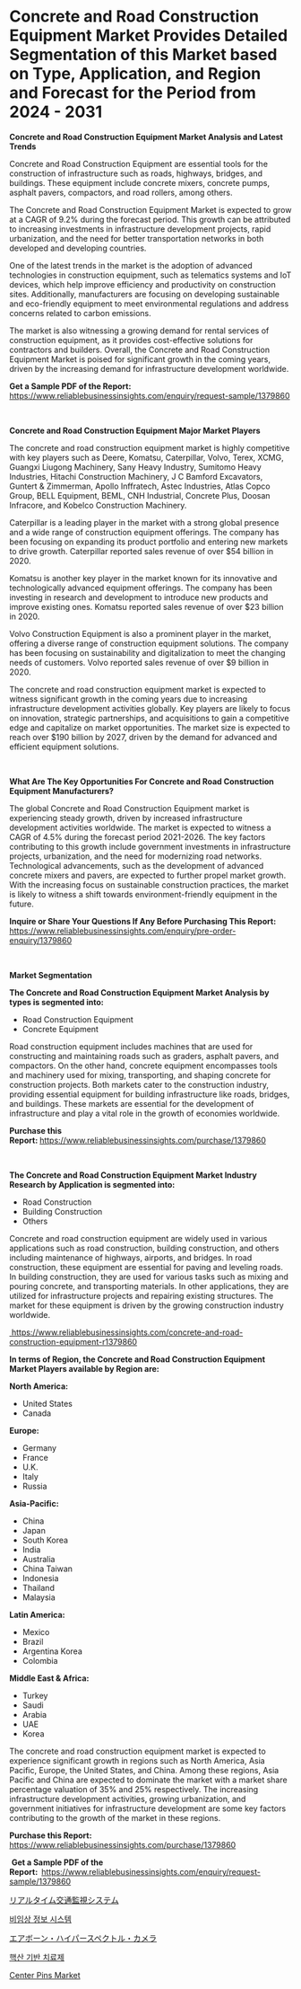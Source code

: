 <p><h1>Concrete and Road Construction Equipment Market Provides Detailed Segmentation of this Market based on Type, Application, and Region and Forecast for the Period from 2024 - 2031</h1></p><p><strong>Concrete and Road Construction Equipment Market Analysis and Latest Trends</strong></p>
<p><p>Concrete and Road Construction Equipment are essential tools for the construction of infrastructure such as roads, highways, bridges, and buildings. These equipment include concrete mixers, concrete pumps, asphalt pavers, compactors, and road rollers, among others.</p><p>The Concrete and Road Construction Equipment Market is expected to grow at a CAGR of 9.2% during the forecast period. This growth can be attributed to increasing investments in infrastructure development projects, rapid urbanization, and the need for better transportation networks in both developed and developing countries.</p><p>One of the latest trends in the market is the adoption of advanced technologies in construction equipment, such as telematics systems and IoT devices, which help improve efficiency and productivity on construction sites. Additionally, manufacturers are focusing on developing sustainable and eco-friendly equipment to meet environmental regulations and address concerns related to carbon emissions.</p><p>The market is also witnessing a growing demand for rental services of construction equipment, as it provides cost-effective solutions for contractors and builders. Overall, the Concrete and Road Construction Equipment Market is poised for significant growth in the coming years, driven by the increasing demand for infrastructure development worldwide.</p></p>
<p><strong>Get a Sample PDF of the Report:&nbsp;</strong> <a href="https://www.reliablebusinessinsights.com/enquiry/request-sample/1379860">https://www.reliablebusinessinsights.com/enquiry/request-sample/1379860</a></p>
<p>&nbsp;</p>
<p><strong>Concrete and Road Construction Equipment Major Market Players</strong></p>
<p><p>The concrete and road construction equipment market is highly competitive with key players such as Deere, Komatsu, Caterpillar, Volvo, Terex, XCMG, Guangxi Liugong Machinery, Sany Heavy Industry, Sumitomo Heavy Industries, Hitachi Construction Machinery, J C Bamford Excavators, Guntert & Zimmerman, Apollo Inffratech, Astec Industries, Atlas Copco Group, BELL Equipment, BEML, CNH Industrial, Concrete Plus, Doosan Infracore, and Kobelco Construction Machinery.</p><p>Caterpillar is a leading player in the market with a strong global presence and a wide range of construction equipment offerings. The company has been focusing on expanding its product portfolio and entering new markets to drive growth. Caterpillar reported sales revenue of over $54 billion in 2020.</p><p>Komatsu is another key player in the market known for its innovative and technologically advanced equipment offerings. The company has been investing in research and development to introduce new products and improve existing ones. Komatsu reported sales revenue of over $23 billion in 2020.</p><p>Volvo Construction Equipment is also a prominent player in the market, offering a diverse range of construction equipment solutions. The company has been focusing on sustainability and digitalization to meet the changing needs of customers. Volvo reported sales revenue of over $9 billion in 2020.</p><p>The concrete and road construction equipment market is expected to witness significant growth in the coming years due to increasing infrastructure development activities globally. Key players are likely to focus on innovation, strategic partnerships, and acquisitions to gain a competitive edge and capitalize on market opportunities. The market size is expected to reach over $190 billion by 2027, driven by the demand for advanced and efficient equipment solutions.</p></p>
<p>&nbsp;</p>
<p><strong>What Are The Key Opportunities For Concrete and Road Construction Equipment Manufacturers?</strong></p>
<p><p>The global Concrete and Road Construction Equipment market is experiencing steady growth, driven by increased infrastructure development activities worldwide. The market is expected to witness a CAGR of 4.5% during the forecast period 2021-2026. The key factors contributing to this growth include government investments in infrastructure projects, urbanization, and the need for modernizing road networks. Technological advancements, such as the development of advanced concrete mixers and pavers, are expected to further propel market growth. With the increasing focus on sustainable construction practices, the market is likely to witness a shift towards environment-friendly equipment in the future.</p></p>
<p><strong>Inquire or Share Your Questions If Any Before Purchasing This Report:</strong> <a href="https://www.reliablebusinessinsights.com/enquiry/pre-order-enquiry/1379860">https://www.reliablebusinessinsights.com/enquiry/pre-order-enquiry/1379860</a></p>
<p>&nbsp;</p>
<p><strong>Market Segmentation</strong></p>
<p><strong>The Concrete and Road Construction Equipment Market Analysis by types is segmented into:</strong></p>
<p><ul><li>Road Construction Equipment</li><li>Concrete Equipment</li></ul></p>
<p><p>Road construction equipment includes machines that are used for constructing and maintaining roads such as graders, asphalt pavers, and compactors. On the other hand, concrete equipment encompasses tools and machinery used for mixing, transporting, and shaping concrete for construction projects. Both markets cater to the construction industry, providing essential equipment for building infrastructure like roads, bridges, and buildings. These markets are essential for the development of infrastructure and play a vital role in the growth of economies worldwide.</p></p>
<p><strong>Purchase this Report:&nbsp;</strong><a href="https://www.reliablebusinessinsights.com/purchase/1379860">https://www.reliablebusinessinsights.com/purchase/1379860</a></p>
<p>&nbsp;</p>
<p><strong>The Concrete and Road Construction Equipment Market Industry Research by Application is segmented into:</strong></p>
<p><ul><li>Road Construction</li><li>Building Construction</li><li>Others</li></ul></p>
<p><p>Concrete and road construction equipment are widely used in various applications such as road construction, building construction, and others including maintenance of highways, airports, and bridges. In road construction, these equipment are essential for paving and leveling roads. In building construction, they are used for various tasks such as mixing and pouring concrete, and transporting materials. In other applications, they are utilized for infrastructure projects and repairing existing structures. The market for these equipment is driven by the growing construction industry worldwide.</p></p>
<p><a href="https://www.reliablebusinessinsights.com/concrete-and-road-construction-equipment-r1379860">&nbsp;https://www.reliablebusinessinsights.com/concrete-and-road-construction-equipment-r1379860</a></p>
<p><strong>In terms of Region, the Concrete and Road Construction Equipment Market Players available by Region are:</strong></p>
<p>
    <p> <strong> North America: </strong>
        <ul>
            <li>United States</li>
            <li>Canada</li>
        </ul>
        </p> 
    <p> <strong> Europe: </strong>
        <ul>
            <li>Germany</li>
            <li>France</li>
            <li>U.K.</li>
            <li>Italy</li>
            <li>Russia</li>
        </ul>
        </p> 
    <p> <strong> Asia-Pacific: </strong>
        <ul>
            <li>China</li>
            <li>Japan</li>
            <li>South Korea</li>
            <li>India</li>
            <li>Australia</li>
            <li>China Taiwan</li>
            <li>Indonesia</li>
            <li>Thailand</li>
            <li>Malaysia</li>
        </ul>
        </p> 
    <p> <strong> Latin America: </strong>
        <ul>
            <li>Mexico</li>
            <li>Brazil</li>
            <li>Argentina Korea</li>
            <li>Colombia</li>
        </ul>
        </p> 
    <p> <strong> Middle East & Africa: </strong>
        <ul>
            <li>Turkey</li>
            <li>Saudi</li>
            <li>Arabia</li>
            <li>UAE</li>
            <li>Korea</li>
        </ul>
    </p>
    </p>
<p><p>The concrete and road construction equipment market is expected to experience significant growth in regions such as North America, Asia Pacific, Europe, the United States, and China. Among these regions, Asia Pacific and China are expected to dominate the market with a market share percentage valuation of 35% and 25% respectively. The increasing infrastructure development activities, growing urbanization, and government initiatives for infrastructure development are some key factors contributing to the growth of the market in these regions.</p></p>
<p><strong>Purchase this Report: </strong><a href="https://www.reliablebusinessinsights.com/purchase/1379860">https://www.reliablebusinessinsights.com/purchase/1379860</a></p>
<p>&nbsp;<strong>Get a Sample PDF of the Report:&nbsp;&nbsp;</strong><a href="https://www.reliablebusinessinsights.com/enquiry/request-sample/1379860">https://www.reliablebusinessinsights.com/enquiry/request-sample/1379860</a></p>
<p><strong></strong></p>
<p><p><a href="https://github.com/hardee896/Market-Research-Report-List-2/blob/main/4258612161583.md">リアルタイム交通監視システム</a></p><p><a href="https://github.com/Madalyell456456/Market-Research-Report-List-2/blob/main/6551944173969.md">비임상 정보 시스템</a></p><p><a href="https://github.com/Andrewones2023/Market-Research-Report-List-1/blob/main/9819781161584.md">エアボーン・ハイパースペクトル・カメラ</a></p><p><a href="https://github.com/garnett961902/Market-Research-Report-List-2/blob/main/9443685173970.md">핵산 기반 치료제</a></p><p><a href="https://github.com/lylyparadise/Market-Research-Report-List-4/blob/main/center-pins-market.md">Center Pins Market</a></p></p>